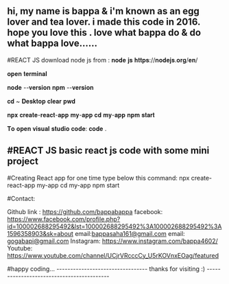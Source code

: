 

hi, my name is bappa & i'm known as an egg lover and tea lover.
i made this code in 2016. 
hope you love this .
love what bappa do & do what bappa love......
--------------------------    
#REACT JS
download node js from :
𝐧𝐨𝐝𝐞 𝐣𝐬
𝐡𝐭𝐭𝐩𝐬://𝐧𝐨𝐝𝐞𝐣𝐬.𝐨𝐫𝐠/𝐞𝐧/

𝐨𝐩𝐞𝐧 𝐭𝐞𝐫𝐦𝐢𝐧𝐚𝐥

𝐧𝐨𝐝𝐞 --𝐯𝐞𝐫𝐬𝐢𝐨𝐧
𝐧𝐩𝐦 --𝐯𝐞𝐫𝐬𝐢𝐨𝐧

𝐜𝐝 ~ 𝐃𝐞𝐬𝐤𝐭𝐨𝐩
𝐜𝐥𝐞𝐚𝐫
𝐩𝐰𝐝


𝐧𝐩𝐱 𝐜𝐫𝐞𝐚𝐭𝐞-𝐫𝐞𝐚𝐜𝐭-𝐚𝐩𝐩 𝐦𝐲-𝐚𝐩𝐩
𝐜𝐝 𝐦𝐲-𝐚𝐩𝐩
𝐧𝐩𝐦 𝐬𝐭𝐚𝐫𝐭

𝐓𝐨 𝐨𝐩𝐞𝐧 𝐯𝐢𝐬𝐮𝐚𝐥 𝐬𝐭𝐮𝐝𝐢𝐨 𝐜𝐨𝐝𝐞:
𝐜𝐨𝐝𝐞 .




#REACT JS
basic react js  code with some mini project
---------------------------------------------------
#Creating React app for one time type below this command:
npx create-react-app my-app
cd my-app
npm start

#Contact:

Github link :  https://github.com/bappabappa
facebook: https://www.facebook.com/profile.php?id=100002688295492&lst=100002688295492%3A100002688295492%3A1596358903&sk=about
email:bappasaha161@gmail.com
email: gogabapi@gmail.com
Instagram: https://www.instagram.com/bappa4602/
Youtube: https://www.youtube.com/channel/UCjrVRcccCy_U5rKOVnxEOag/featured


#happy coding...
--------------------------------- thanks for visiting :)  ------------------------------------------

